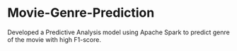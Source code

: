 # Movie-Genre-Prediction
Developed a Predictive Analysis model using Apache Spark to predict genre of the movie with high F1-score.
